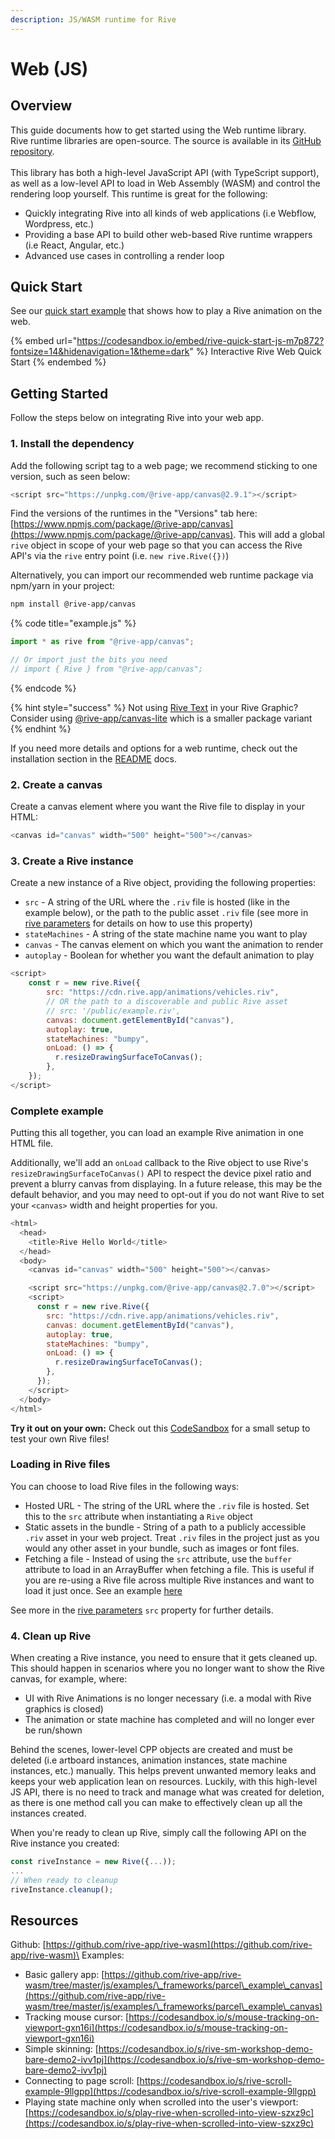 ```yaml
---
description: JS/WASM runtime for Rive
---
```


# Web (JS)

## Overview

This guide documents how to get started using the Web runtime library. Rive runtime libraries are open-source. The source is available in its [GitHub repository](https://github.com/rive-app/rive-wasm).\
\
This library has both a high-level JavaScript API (with TypeScript support), as well as a low-level API to load in Web Assembly (WASM) and control the rendering loop yourself. This runtime is great for the following:

* Quickly integrating Rive into all kinds of web applications (i.e Webflow, Wordpress, etc.)
* Providing a base API to build other web-based Rive runtime wrappers (i.e React, Angular, etc.)
* Advanced use cases in controlling a render loop

## Quick Start

See our [quick start example](https://codesandbox.io/s/rive-quick-start-js-m7p872?file=/src/index.html) that shows how to play a Rive animation on the web.

{% embed url="https://codesandbox.io/embed/rive-quick-start-js-m7p872?fontsize=14&hidenavigation=1&theme=dark" %}
Interactive Rive Web Quick Start
{% endembed %}

## Getting Started

Follow the steps below on integrating Rive into your web app.

### 1. Install the dependency

Add the following script tag to a web page; we recommend sticking to one version, such as seen below:

```javascript
<script src="https://unpkg.com/@rive-app/canvas@2.9.1"></script>
```

Find the versions of the runtimes in the "Versions" tab here: [https://www.npmjs.com/package/@rive-app/canvas](https://www.npmjs.com/package/@rive-app/canvas). This will add a global `rive` object in scope of your web page so that you can access the Rive API's via the `rive` entry point (i.e. `new rive.Rive({})`)

Alternatively, you can import our recommended web runtime package via npm/yarn in your project:

```bash
npm install @rive-app/canvas
```

{% code title="example.js" %}
```javascript
import * as rive from "@rive-app/canvas";

// Or import just the bits you need
// import { Rive } from "@rive-app/canvas";
```
{% endcode %}

{% hint style="success" %}
Not using [Rive Text](../../../editor/text/) in your Rive Graphic? Consider using [@rive-app/canvas-lite](canvas-vs-webgl.md#rive-app-canvas-lite) which is a smaller package variant
{% endhint %}

If you need more details and options for a web runtime, check out the installation section in the [README](https://github.com/rive-app/rive-wasm#installing) docs.

### 2. Create a canvas

Create a canvas element where you want the Rive file to display in your HTML:

```javascript
<canvas id="canvas" width="500" height="500"></canvas>
```

### 3. Create a Rive instance

Create a new instance of a Rive object, providing the following properties:

* `src` - A string of the URL where the `.riv` file is hosted (like in the example below), or the path to the public asset `.riv` file (see more in [rive parameters](rive-parameters.md) for details on how to use this property)
* `stateMachines` - A string of the state machine name you want to play
* `canvas` - The canvas element on which you want the animation to render
* `autoplay` - Boolean for whether you want the default animation to play

```javascript
<script>
    const r = new rive.Rive({
        src: "https://cdn.rive.app/animations/vehicles.riv",
        // OR the path to a discoverable and public Rive asset
        // src: '/public/example.riv',
        canvas: document.getElementById("canvas"),
        autoplay: true,
        stateMachines: "bumpy",
        onLoad: () => {
          r.resizeDrawingSurfaceToCanvas();
        },
    });
</script>
```

### Complete example

Putting this all together, you can load an example Rive animation in one HTML file.&#x20;

Additionally, we'll add an `onLoad` callback to the Rive object to use Rive's `resizeDrawingSurfaceToCanvas()` API to respect the device pixel ratio and prevent a blurry canvas from displaying. In a future release, this may be the default behavior, and you may need to opt-out if you do not want Rive to set your `<canvas>` width and height properties for you.

```javascript
<html>
  <head>
    <title>Rive Hello World</title>
  </head>
  <body>
    <canvas id="canvas" width="500" height="500"></canvas>

    <script src="https://unpkg.com/@rive-app/canvas@2.7.0"></script>
    <script>
      const r = new rive.Rive({
        src: "https://cdn.rive.app/animations/vehicles.riv",
        canvas: document.getElementById("canvas"),
        autoplay: true,
        stateMachines: "bumpy",
        onLoad: () => {
          r.resizeDrawingSurfaceToCanvas();
        },
      });
    </script>
  </body>
</html>
```

**Try it out on your own:** Check out this [CodeSandbox](https://codesandbox.io/s/rive-plain-js-sandbox-1ddrc?file=/src/index.js) for a small setup to test your own Rive files!

### Loading in Rive files

You can choose to load Rive files in the following ways:

* Hosted URL - The string of the URL where the `.riv` file is hosted. Set this to the `src` attribute when instantiating a `Rive` object
* Static assets in the bundle - String of a path to a publicly accessible `.riv` asset in your web project. Treat `.riv` files in the project just as you would any other asset in your bundle, such as images or font files.
* Fetching a file - Instead of using the `src` attribute, use the `buffer` attribute to load in an ArrayBuffer when fetching a file. This is useful if you are re-using a Rive file across multiple Rive instances and want to load it just once. See an example [here](https://codesandbox.io/s/rive-buffer-import-9989fv)

See more in the [rive parameters](rive-parameters.md) `src` property for further details.

### 4. Clean up Rive

When creating a Rive instance, you need to ensure that it gets cleaned up. This should happen in scenarios where you no longer want to show the Rive canvas, for example, where:

* UI with Rive Animations is no longer necessary (i.e. a modal with Rive graphics is closed)
* The animation or state machine has completed and will no longer ever be run/shown

Behind the scenes, lower-level CPP objects are created and must be deleted (i.e artboard instances, animation instances, state machine instances, etc.) manually. This helps prevent unwanted memory leaks and keeps your web application lean on resources. Luckily, with this high-level JS API, there is no need to track and manage what was created for deletion, as there is one method call you can make to effectively clean up all the instances created.

When you're ready to clean up Rive, simply call the following API on the Rive instance you created:

```javascript
const riveInstance = new Rive({...));
...
// When ready to cleanup
riveInstance.cleanup();
```

## Resources

Github: [https://github.com/rive-app/rive-wasm](https://github.com/rive-app/rive-wasm)\
Examples:

* Basic gallery app: [https://github.com/rive-app/rive-wasm/tree/master/js/examples/\_frameworks/parcel\_example\_canvas](https://github.com/rive-app/rive-wasm/tree/master/js/examples/\_frameworks/parcel\_example\_canvas)
* Tracking mouse cursor: [https://codesandbox.io/s/mouse-tracking-on-viewport-gxn16i](https://codesandbox.io/s/mouse-tracking-on-viewport-gxn16i)
* Simple skinning: [https://codesandbox.io/s/rive-sm-workshop-demo-bare-demo2-ivv1pj](https://codesandbox.io/s/rive-sm-workshop-demo-bare-demo2-ivv1pj)
* Connecting to page scroll: [https://codesandbox.io/s/rive-scroll-example-9llgpp](https://codesandbox.io/s/rive-scroll-example-9llgpp)
* Playing state machine only when scrolled into the user's viewport: [https://codesandbox.io/s/play-rive-when-scrolled-into-view-szxz9c](https://codesandbox.io/s/play-rive-when-scrolled-into-view-szxz9c)

